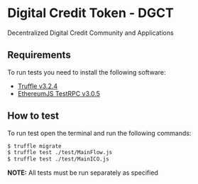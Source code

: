 # Digital Credit Token - DGCT

Decentralized Digital Credit Community and Applications

## Requirements

To run tests you need to install the following software:

- [Truffle v3.2.4](https://github.com/trufflesuite/truffle-core)
- [EthereumJS TestRPC v3.0.5](https://github.com/ethereumjs/testrpc)

## How to test

To run test open the terminal and run the following commands:

```sh
$ truffle migrate
$ truffle test ./test/MainFlow.js
$ truffle test ./test/MainICO.js
```

**NOTE:** All tests must be run separately as specified
